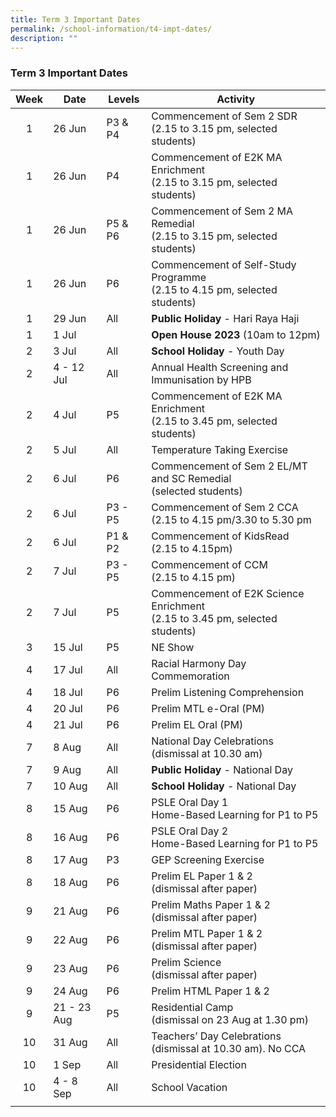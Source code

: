 ```yaml
---
title: Term 3 Important Dates
permalink: /school-information/t4-impt-dates/
description: ""
---
```

### Term 3 Important Dates

| Week | Date | Levels | Activity |
|:---:| -------- | --- | --- |
| 1 | 26 Jun | P3 &amp; P4 | Commencement of Sem 2 SDR<br> (2.15 to 3.15 pm, selected students) |
| 1 | 26 Jun | P4 | Commencement of E2K MA Enrichment<br>  (2.15 to 3.15 pm, selected students) |
| 1 | 26 Jun | P5 &amp; P6 | Commencement of Sem 2 MA Remedial<br> (2.15 to 3.15 pm, selected students) |
| 1 | 26 Jun | P6 | Commencement of Self-Study Programme<br> (2.15 to 4.15 pm, selected students) |
| 1 | 29 Jun | All | **Public Holiday** - Hari Raya Haji |
| 1 | 1 Jul |  | **Open House 2023** (10am to 12pm) |
| 2 | 3 Jul | All | **School Holiday** - Youth Day |
| 2 | 4 - 12 Jul | All | Annual Health Screening and Immunisation by HPB |
| 2 | 4 Jul | P5 | Commencement of E2K MA Enrichment<br> (2.15 to 3.45 pm, selected students) |
| 2 | 5 Jul | All | Temperature Taking Exercise |
| 2 | 6 Jul | P6 | Commencement of Sem 2 EL/MT and SC Remedial<br> (selected students)  |
| 2 | 6 Jul | P3 - P5 | Commencement of Sem 2 CCA<br> (2.15 to 4.15 pm/3.30 to 5.30 pm |
| 2 | 6 Jul | P1 &amp; P2 | Commencement of KidsRead<br> (2.15 to 4.15pm) |
| 2 | 7 Jul | P3 - P5 | Commencement of CCM<br> (2.15 to 4.15 pm) |
| 2 | 7 Jul | P5 | Commencement of E2K Science Enrichment<br> (2.15 to 3.45 pm, selected students) |
| 3 | 15 Jul | P5 | NE Show |
| 4 | 17 Jul | All | Racial Harmony Day Commemoration |
| 4 | 18 Jul | P6 | Prelim Listening Comprehension |
| 4 | 20 Jul | P6 | Prelim MTL e-Oral (PM) |
| 4 | 21 Jul | P6 | Prelim EL Oral (PM) |
| 7 | 8 Aug | All | National Day Celebrations<br> (dismissal at 10.30 am)  |
| 7 | 9 Aug | All | **Public Holiday** - National Day |
| 7 | 10 Aug | All | **School Holiday** - National Day |
| 8 | 15 Aug | P6 | PSLE Oral Day 1<br>Home-Based Learning for P1 to P5 |
| 8 | 16 Aug | P6 | PSLE Oral Day 2<br>Home-Based Learning for P1 to P5 |
| 8 | 17 Aug | P3 | GEP Screening Exercise |
| 8 | 18 Aug | P6 | Prelim EL Paper 1 &amp; 2<br>(dismissal after paper) |
| 9 | 21 Aug | P6 | Prelim Maths Paper 1 &amp; 2<br> (dismissal after paper) |
| 9 | 22 Aug | P6 | Prelim MTL Paper 1 &amp; 2<br> (dismissal after paper) |
| 9 | 23 Aug | P6 | Prelim Science<br> (dismissal after paper) |
| 9 | 24 Aug | P6 | Prelim HTML Paper 1 &amp; 2 |
| 9 | 21 - 23 Aug | P5 | Residential Camp<br> (dismissal on 23 Aug at 1.30 pm)  |
| 10 | 31 Aug | All | Teachers’ Day Celebrations<br> (dismissal at 10.30 am). No CCA |
| 10 | 1 Sep | All | Presidential Election |
| 10 | 4 - 8 Sep | All | School Vacation |
|  |  |  |  |